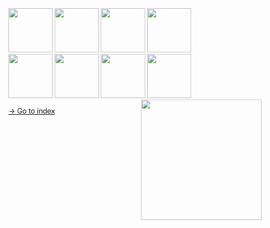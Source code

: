 <div>
  
<img width="88" src="https://user-images.githubusercontent.com/45585937/198835413-7c224aca-72a0-4c62-b9c4-e2dd44fb9513.png" />

<img width="88" src="https://user-images.githubusercontent.com/45585937/198835547-37c91e1d-8a8d-43f5-bf60-df9e3f402acb.png" />

<img width="88" src="https://user-images.githubusercontent.com/45585937/198835715-791efb25-1904-4b6f-8076-d7da44b3be37.png" />
  
<img width="88" src="https://user-images.githubusercontent.com/45585937/198835818-138d7378-1ff7-41a1-9f40-e864852d7a33.png" />

</div>

<div>
  
<img width="88" src="https://user-images.githubusercontent.com/45585937/198835958-7e4fa086-b68b-48a4-8a6e-b6a410cba4ae.png" />

<img width="88" src="https://user-images.githubusercontent.com/45585937/198836005-dd19a219-ddba-4032-9b40-b2a171464f0b.png" />

<img width="88" src="https://user-images.githubusercontent.com/45585937/198836031-a4ff2bee-4b35-4399-a9c1-0a726a52fb7b.png" />

<img width="88" src="https://user-images.githubusercontent.com/45585937/198835846-fc89b0f9-0820-4998-a2d7-e2d48ec51b83.png" />
  
<img align="right" width="240" src="https://user-images.githubusercontent.com/45585937/198835444-ad6dbf4b-56b7-43ee-9bd3-5a7be75c232d.png" />
  
</div>

[-> Go to index](https://github.com/fltstore/index)